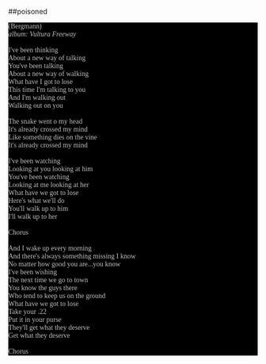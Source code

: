 ##poisoned
<span style="font-family: Times; color: #000000" class="Apple-style-span">
<div style="margin: 0px; padding: 0px; color: #8c8c8c; font-family: 'Book Antiqua',Palatino,'Times New Roman',Times,serif; font-size: 1em; background-color: #000000">
<span style="color: #c0c0c0" class="Apple-style-span">(Bergmann)<br />
<i>album: Vultura Freeway</i><br />
<br />
I've been thinking<br />
About a new way of talking<br />
You've been talking <br />
About a new way of walking<br />
What have I got to lose<br />
This time I'm talking to you<br />
And I'm walking out<br />
Walking out on you<br />
<br />
The snake went o my head<br />
It's already crossed my mind<br />
Like something dies on the vine<br />
It's already crossed my mind<br />
<br />
I've been watching<br />
Looking at you looking at him<br />
You've been watching<br />
Looking at me looking at her<br />
What have we got to lose<br />
Here's what we'll do<br />
You'll walk up to him<br />
I'll walk up to her<br />
<br />
Chorus<br />
<br />
And I wake up every morning<br />
And there's always something missing I know<br />
No matter how good you are...you know<br />
I've been wishing<br />
The next time we go to town<br />
You know the guys there<br />
Who tend to keep us on the ground<br />
What have we got to lose<br />
Take your .22<br />
Put it in your purse<br />
They'll get what they deserve<br />
Get what they deserve<br />
<br />
Chorus<br />
</span>
</div>
</span>
